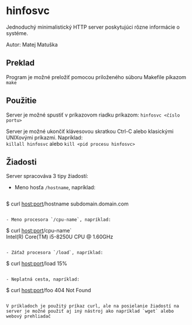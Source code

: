 # hinfosvc
Jednoduchý minimalistický HTTP server poskytujúci rôzne informácie o systéme. 

Autor: Matej Matuška

## Preklad
Program je možné preložiť pomocou priloženého súboru Makefile píkazom `make`

## Použitie
Server je možné spustiť v príkazovom riadku príkazom:
`hinfosvc <číslo portu>`  

Server je možné ukončiť klávesovou skratkou Ctrl-C alebo klasickými UNIXovými príkazmi. Napríklad:  
`killall hinfosvc` alebo `kill <pid procesu hinfosvc>`

## Žiadosti
Server spracováva 3 tipy žiadostí:

- Meno hosťa `/hostname`, napríklad:  
  ```
$ curl <host:port>/hostname
subdomain.domain.com
```

- Meno procesora `/cpu-name`, napríklad:
  ```
$ curl <host:port>/cpu-name`   
Intel(R) Core(TM) i5-8250U CPU @ 1.60GHz
 ```

- Záťaž procesora `/load`, napríklad:
  ```
$ curl <host:port>/load
15%
```

- Neplatná cesta, napríklad:
  ```
$ curl <host:port>/foo
404 Not Found
```

V príkladoch je použitý príkaz curl, ale na posielanie žiadostí na server je možné použiť aj iný nástroj ako napríklad `wget` alebo webový prehliadač